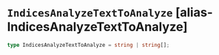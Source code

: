 # `IndicesAnalyzeTextToAnalyze` [alias-IndicesAnalyzeTextToAnalyze]
```typescript
type IndicesAnalyzeTextToAnalyze = string | string[];
```
